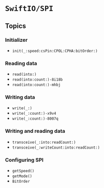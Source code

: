 # ``SwiftIO/SPI``

## Topics

### Initializer

- ``init(_:speed:csPin:CPOL:CPHA:bitOrder:)``

### Reading data

- ``read(into:)``
- ``read(into:count:)-8i18b``
- ``read(into:count:)-mhbj`` 

### Writing data

- ``write(_:)``
- ``write(_:count:)-x9v4``
- ``write(_:count:)-8007q``

### Writing and reading data

- ``transceive(_:into:readCount:)``
- ``transceive(_:writeCount:into:readCount:)``

### Configuring SPI

- ``getSpeed()``
- ``getMode()``
- ``BitOrder``
